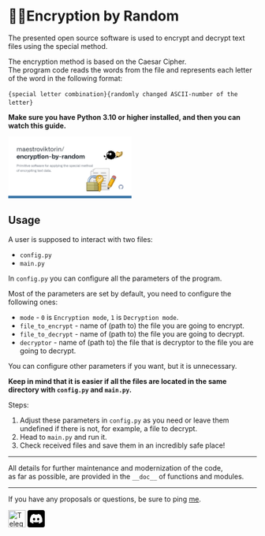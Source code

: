 # :game_die::closed_lock_with_key:Encryption by Random

The presented open source software is used to encrypt and decrypt text files using the special method.

The encryption method is based on the Caesar Cipher.  
The program code reads the words from the file and represents each letter of the word in the following format:

`{special letter combination}{randomly changed ASCII-number of the letter}`

**Make sure you have Python 3.10 or higher installed, and then you can watch this guide.**

[<img src=".\assets\thumbnail.jpg" title="Guide on YouTube" width="250"/>](https://www.youtube.com/watch?v=gHZ-ZxnX0ZM)

## Usage

A user is supposed to interact with two files:

* `config.py`
* `main.py`

In `config.py` you can configure all the parameters of the program.

Most of the parameters are set by default, you need to configure the following ones:

* `mode` - `0` is `Encryption mode`, `1` is `Decryption mode`.
* `file_to_encrypt` - name of (path to) the file you are going to encrypt.
* `file_to_decrypt` - name of (path to) the file you are going to decrypt.
* `decryptor` - name of (path to) the file that is decryptor to the file you are going to decrypt.

You can configure other parameters if you want, but it is unnecessary.

**Keep in mind that it is easier if all the files are located in the same directory with `config.py` and `main.py`.**

Steps:

1. Adjust these parameters in `config.py` as you need or leave them undefined if there is not, for example, a file to decrypt.
2. Head to `main.py` and run it.
3. Check received files and save them in an incredibly safe place!

***
All details for further maintenance and modernization of the code,  
as far as possible, are provided in the `__doc__` of functions and modules.
***
If you have any proposals or questions, be sure to ping [me](https://github.com/maestroviktorin).

[<img height="35" src=".\assets\telegram.png" title="Telegram" width="35"/>](https://maestroviktorin.t.me)
[<img height="35" src=".\assets\discord.png" title="Discord" width="35"/>](https://discordapp.com/users/531105058864103435/)
